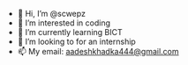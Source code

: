 - 👋 Hi, I’m @scwepz
- 👀 I’m interested in coding
- 🌱 I’m currently learning BICT
- 💞️ I’m looking to  for an internship
- 📫 My email: aadeshkhadka444@gmail.com

<!---
scwepz/scwepz is a ✨ special ✨ repository because its `README.md` (this file) appears on your GitHub profile.
You can click the Preview link to take a look at your changes.
--->
